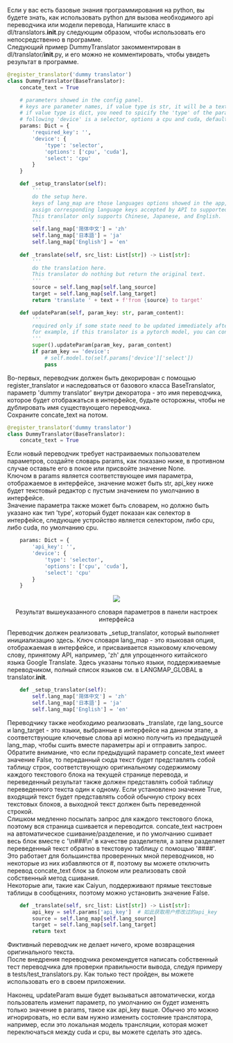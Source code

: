 Если у вас есть базовые знания программирования на python, вы будете знать, как использовать python для вызова необходимого api переводчика или модели перевода, Напишите класс в dl/translators.__init__.py следующим образом, чтобы использовать его непосредственно в программе.      
Следующий пример DummyTranslator закомментирован в dl/translator/__init__.py, и его можно не комментировать, чтобы увидеть результат в программе.  

``` python
@register_translator('dummy translator')
class DummyTranslator(BaseTranslator):
    concate_text = True

    # parameters showed in the config panel. 
    # keys are parameter names, if value type is str, it will be a text editor(required key)
    # if value type is dict, you need to spicify the 'type' of the parameter, 
    # following 'device' is a selector, options a cpu and cuda, default is cpu
    params: Dict = {
        'required_key': '', 
        'device': {
            'type': 'selector',
            'options': ['cpu', 'cuda'],
            'select': 'cpu'
        }
    }

    def _setup_translator(self):
        '''
        do the setup here.  
        keys of lang_map are those languages options showed in the app, 
        assign corresponding language keys accepted by API to supported languages.  
        This translator only supports Chinese, Japanese, and English.
        '''
        self.lang_map['简体中文'] = 'zh'
        self.lang_map['日本語'] = 'ja'
        self.lang_map['English'] = 'en'  
        
    def _translate(self, src_list: List[str]) -> List[str]:
        '''
        do the translation here.  
        This translator do nothing but return the original text.
        '''
        source = self.lang_map[self.lang_source]
        target = self.lang_map[self.lang_target]
        return 'translate ' + text + f'from {source} to target'

    def updateParam(self, param_key: str, param_content):
        '''
        required only if some state need to be updated immediately after user change the translator params,
        for example, if this translator is a pytorch model, you can convert it to cpu/gpu here.
        '''
        super().updateParam(param_key, param_content)
        if param_key == 'device':
            # self.model.to(self.params['device']['select'])
            pass
```

Во-первых, переводчик должен быть декорирован с помощью register_translator и наследоваться от базового класса BaseTranslator, параметр 'dummy translator' внутри декоратора - это имя переводчика, которое будет отображаться в интерфейсе, будьте осторожны, чтобы не дублировать имя существующего переводчика.  
Сохраните concate_text на потом.  
``` python
@register_translator('dummy translator')
class DummyTranslator(BaseTranslator):  
    concate_text = True
```

Если новый переводчик требует настраиваемых пользователем параметров, создайте словарь params, как показано ниже, в противном случае оставьте его в покое или присвойте значение None.  
Ключом в params является соответствующее имя параметра, отображаемое в интерфейсе, значение может быть str, api_key ниже будет текстовый редактор с пустым значением по умолчанию в интерфейсе.  
Значение параметра также может быть словарем, но должно быть указано как тип 'type', который будет показан как селектор в интерфейсе, следующее устройство является селектором, либо cpu, либо cuda, по умолчанию cpu.  

``` python
    params: Dict = {
        'api_key': '', 
        'device': {
            'type': 'selector',
            'options': ['cpu', 'cuda'],
            'select': 'cpu'
        }
    }
```  

<p align = "center">
<img src="./src/new_translator.png">
</p>
<p align = "center">
Результат вышеуказанного словаря параметров в панели настроек интерфейса
</p>  

Переводчик должен реализовать _setup_translator, который выполняет инициализацию здесь. Ключ словаря lang_map - это языковая опция, отображаемая в интерфейсе, и присваивается языковому ключевому слову, принятому API, например, 'zh' для упрощенного китайского языка Google Translate. Здесь указаны только языки, поддерживаемые переводчиком, полный список языков см. в LANGMAP_GLOBAL в translator.__init__. 

``` python
    def _setup_translator(self):
        self.lang_map['简体中文'] = 'zh'
        self.lang_map['日本語'] = 'ja'
        self.lang_map['English'] = 'en'  
```

Переводчику также необходимо реализовать _translate, где lang_source и lang_target - это языки, выбранные в интерфейсе на данном этапе, а соответствующие ключевые слова api можно получить из предыдущей lang_map, чтобы сшить вместе параметры api и отправить запрос.  
Обратите внимание, что если предыдущий параметр concate_text имеет значение False, то переданный сюда текст будет представлять собой таблицу строк, соответствующую оригинальному содержимому каждого текстового блока на текущей странице перевода, и переведенный результат также должен представлять собой таблицу переведенного текста один к одному. Если установлено значение True, входящий текст будет представлять собой обычную строку всех текстовых блоков, а выходной текст должен быть переведенной строкой.  
Слишком медленно посылать запрос для каждого текстового блока, поэтому вся страница сшивается и переводится. concate_text настроен на автоматическое сшивание/разделение, и по умолчанию сшивает весь блок вместе с '\n###\n' в качестве разделителя, а затем разделяет переведенный текст обратно в текстовую таблицу с помощью '####'. Это работает для большинства проверенных мной переводчиков, но некоторые из них избавляются от #, поэтому вы можете отключить перевод concate_text блок за блоком или реализовать свой собственный метод сшивания.  
Некоторые апи, такие как Caiyun, поддерживают прямые текстовые таблицы в сообщениях, поэтому можно установить значение False.  
``` python
    def _translate(self, src_list: List[str]) -> List[str]:
        api_key = self.params['api_key']  # 如此获取用户修改过的api_key
        source = self.lang_map[self.lang_source]
        target = self.lang_map[self.lang_target]
        return text
```
Фиктивный переводчик не делает ничего, кроме возвращения оригинального текста.  
После внедрения переводчика рекомендуется написать собственный тест переводчика для проверки правильности вывода, следуя примеру в tests/test_translators.py. Как только тест пройден, вы можете использовать его в своем приложении.   

Наконец, updateParam выше будет вызываться автоматически, когда пользователь изменит параметр, по умолчанию он будет изменять только значение в params, такое как api_key выше. Обычно это можно игнорировать, но если вам нужно изменить состояние транслятора, например, если это локальная модель трансляции, которая может переключаться между cuda и cpu, вы можете сделать это здесь.  